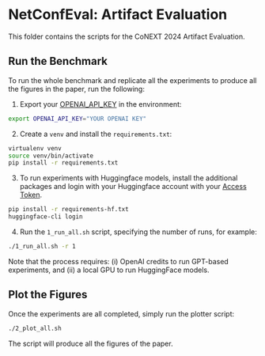 # NetConfEval: Artifact Evaluation

This folder contains the scripts for the CoNEXT 2024 Artifact Evaluation.

## Run the Benchmark

To run the whole benchmark and replicate all the experiments to produce all the figures in the paper, run the following:

1. Export your [OPENAI_API_KEY](https://platform.openai.com/api-keys) in the environment:
```bash
export OPENAI_API_KEY="YOUR OPENAI KEY"
```

2. Create a `venv` and install the `requirements.txt`:
``` bash
virtualenv venv 
source venv/bin/activate
pip install -r requirements.txt
```

3. To run experiments with Huggingface models, install the additional packages and login with your Huggingface account with your [Access Token](https://huggingface.co/settings/tokens).
```bash
pip install -r requirements-hf.txt
huggingface-cli login
```

4. Run the `1_run_all.sh` script, specifying the number of runs, for example:
```bash
./1_run_all.sh -r 1
```

Note that the process requires: (i) OpenAI credits to run GPT-based experiments, and (ii) a local GPU to run HuggingFace models.

## Plot the Figures

Once the experiments are all completed, simply run the plotter script:
```bash
./2_plot_all.sh
```

The script will produce all the figures of the paper.